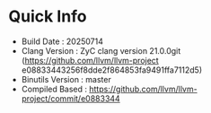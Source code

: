 # Quick Info
* Build Date : 20250714
* Clang Version : ZyC clang version 21.0.0git (https://github.com/llvm/llvm-project e08833443256f8dde2f864853fa9491ffa7112d5)
* Binutils Version : master
* Compiled Based : https://github.com/llvm/llvm-project/commit/e0883344

